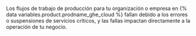 Los flujos de trabajo de producción para tu organización o empresa en {% data variables.product.prodname_ghe_cloud %} fallan debido a los errores o suspensiones de servicios críticos, y las fallas impactan directamente a la operación de tu negocio.